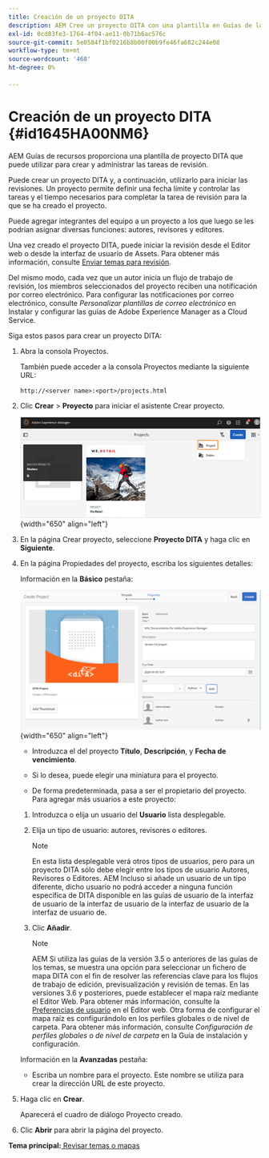 ```yaml
---
title: Creación de un proyecto DITA
description: AEM Cree un proyecto DITA con una plantilla en Guías de la. Aprenda a utilizar un proyecto DITA para iniciar las revisiones.
exl-id: 0cd83fe3-1764-4f04-ae11-0b71b6ac576c
source-git-commit: 5e0584f1bf0216b8b00f00b9fe46fa682c244e08
workflow-type: tm+mt
source-wordcount: '468'
ht-degree: 0%

---
```


# Creación de un proyecto DITA {#id1645HA00NM6}

AEM Guías de recursos proporciona una plantilla de proyecto DITA que puede utilizar para crear y administrar las tareas de revisión.

Puede crear un proyecto DITA y, a continuación, utilizarlo para iniciar las revisiones. Un proyecto permite definir una fecha límite y controlar las tareas y el tiempo necesarios para completar la tarea de revisión para la que se ha creado el proyecto.

Puede agregar integrantes del equipo a un proyecto a los que luego se les podrían asignar diversas funciones: autores, revisores y editores.

Una vez creado el proyecto DITA, puede iniciar la revisión desde el Editor web o desde la interfaz de usuario de Assets. Para obtener más información, consulte [Enviar temas para revisión](review-send-topics-for-review.md#).

Del mismo modo, cada vez que un autor inicia un flujo de trabajo de revisión, los miembros seleccionados del proyecto reciben una notificación por correo electrónico. Para configurar las notificaciones por correo electrónico, consulte *Personalizar plantillas de correo electrónico* en Instalar y configurar las guías de Adobe Experience Manager as a Cloud Service.

Siga estos pasos para crear un proyecto DITA:

1. Abra la consola Proyectos.

   También puede acceder a la consola Proyectos mediante la siguiente URL:

   ```http
   http://<server name>:<port>/projects.html
   ```

1. Clic **Crear** \> **Proyecto** para iniciar el asistente Crear proyecto.

   ![](images/project-console-63.png){width="650" align="left"}

1. En la página Crear proyecto, seleccione **Proyecto DITA** y haga clic en **Siguiente**.

1. En la página Propiedades del proyecto, escriba los siguientes detalles:

   Información en la **Básico** pestaña:

   ![](images/create-project.png){width="650" align="left"}

   - Introduzca el del proyecto **Título**, **Descripción**, y **Fecha de vencimiento**.

   - Si lo desea, puede elegir una miniatura para el proyecto.

   - De forma predeterminada, pasa a ser el propietario del proyecto. Para agregar más usuarios a este proyecto:

   1. Introduzca o elija un usuario del **Usuario** lista desplegable.

   1. Elija un tipo de usuario: autores, revisores o editores.

      >[!NOTE]
      >
      >En esta lista desplegable verá otros tipos de usuarios, pero para un proyecto DITA sólo debe elegir entre los tipos de usuario Autores, Revisores o Editores. AEM Incluso si añade un usuario de un tipo diferente, dicho usuario no podrá acceder a ninguna función específica de DITA disponible en las guías de usuario de la interfaz de usuario de la interfaz de usuario de la interfaz de usuario de la interfaz de usuario de.

   1. Clic **Añadir**.

      >[!NOTE]
      >
      >AEM Si utiliza las guías de la versión 3.5 o anteriores de las guías de los temas, se muestra una opción para seleccionar un fichero de mapa DITA con el fin de resolver las referencias clave para los flujos de trabajo de edición, previsualización y revisión de temas. En las versiones 3.6 y posteriores, puede establecer el mapa raíz mediante el Editor Web. Para obtener más información, consulte la [Preferencias de usuario](web-editor-features.md#id2087G0P40SB) en el Editor web. Otra forma de configurar el mapa raíz es configurándolo en los perfiles globales o de nivel de carpeta. Para obtener más información, consulte *Configuración de perfiles globales o de nivel de carpeta* en la Guía de instalación y configuración.

   Información en la **Avanzadas** pestaña:

   - Escriba un nombre para el proyecto. Este nombre se utiliza para crear la dirección URL de este proyecto.

1. Haga clic en **Crear**.

   Aparecerá el cuadro de diálogo Proyecto creado.

1. Clic **Abrir** para abrir la página del proyecto.


**Tema principal:**[ Revisar temas o mapas](review.md)
